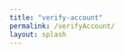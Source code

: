 ```yaml
---
title: "verify-account"
permalink: /verifyAccount/
layout: splash
---
```


<p id="username" style="display: none;"></p> <!-- Hidden element to store username -->
<p id="plan" style="display: none;"></p> <!-- Hidden element to store plan -->

<script>
  // Netlify identity
  let usernameSpan;
  let plan;

  // Function to update username and plan
  function updateUserData(user) {
    const usernameElement = document.getElementById('username');
    const planElement = document.getElementById('plan');
    if (usernameElement && planElement) {
      usernameElement.textContent = user.user_metadata.full_name || user.email;
      planElement.textContent = user.user_metadata.plan || ''; // Assuming plan is stored in user metadata
    }
  }

  // Function to send data to server
  async function sendData(username, plan) {
    try {
      const response = await fetch("/.netlify/functions/verificar-sesion", {
        method: "POST",
        body: JSON.stringify({ username, plan }),
        headers: {
          "Content-Type": "application/json"
        }
      });

      if (response.ok) {
        const responseData = await response.json();
        console.log("Response from server:", responseData);
      } else {
        console.error("Failed to send data to server.");
      }
    } catch (error) {
      console.error("Error:", error);
    }
  }

  // Event listener for login event
  netlifyIdentity.on('login', user => {
    updateUserData(user);
    sendData(user.user_metadata.full_name || user.email, user.user_metadata.plan); // Send username and plan to server
  });

  // Initial data send when the page loads
  window.addEventListener('DOMContentLoaded', () => {
    const usernameElement = document.getElementById('username');
    const planElement = document.getElementById('plan');
    if (usernameElement.textContent.trim() !== '' && planElement.textContent.trim() !== '') {
      sendData(usernameElement.textContent, planElement.textContent);
    }
  });
</script>
